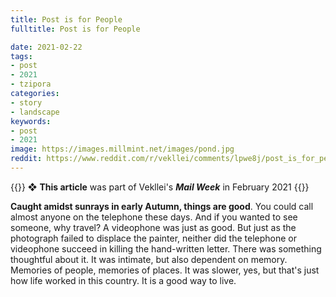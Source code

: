 ```yaml
---
title: Post is for People
fulltitle: Post is for People

date: 2021-02-22
tags:
- post
- 2021
- tzipora
categories:
- story
- landscape
keywords:
- post
- 2021
image: https://images.millmint.net/images/pond.jpg
reddit: https://www.reddit.com/r/vekllei/comments/lpwe8j/post_is_for_people/
---
```


{{<hint>}}
❖ **This article** was part of Vekllei's ***Mail Week*** in February 2021
{{</hint>}}

**Caught amidst sunrays in early Autumn, things are good**. You could call almost anyone on the telephone these days. And if you wanted to see someone, why travel? A videophone was just as good. But just as the photograph failed to displace the painter, neither did the telephone or videophone succeed in killing the hand-written letter. There was something thoughtful about it. It was intimate, but also dependent on memory. Memories of people, memories of places. It was slower, yes, but that's just how life worked in this country. It is a good way to live.
